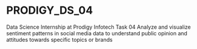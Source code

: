 # PRODIGY_DS_04
Data Science Internship at Prodigy Infotech Task 04
Analyze and visualize sentiment patterns in social media data to understand public opinion and attitudes towards specific topics or brands
